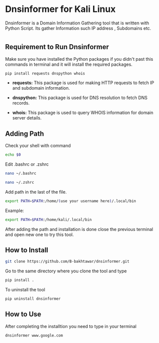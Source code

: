 # Dnsinformer for Kali Linux
Dnsinformer is a Domain Information Gathering tool that is written with Python Script. Its gather Information such IP address , Subdomains etc.
#


## Requirement to Run Dnsinformer
Make sure you have installed the Python packages if you didn't past this commands in terminal and it will install the required packages.

```bash
pip install requests dnspython whois

```

- **requests:** This package is used for making HTTP requests to fetch IP and subdomain information.

- **dnspython:** This package is used for DNS resolution to fetch DNS records.

- **whois:** This package is used to query WHOIS information for domain server details.

## Adding Path
Check your shell with command 
```bash
echo $0

```
Edit .bashrc or .zshrc

```bash
nano ~/.bashrc

```
```bash
nano ~/.zshrc

```
Add path in the last of the file.

```bash
export PATH=$PATH:/home/(use your username here)/.local/bin

```
Example: 
```bash
export PATH=$PATH:/home/kali/.local/bin

```

After adding the path and installation is done close the previous terminal and open new one to try this tool.
## How to Install

```bash
git clone https://github.com/B-bakhtawar/dnsinformer.git

```
Go to the same directory where you clone the tool and type

```bash
pip install . 

```
To uninstall the tool 

```bash
pip uninstall dnsinformer

```
## How to Use
After completing the installtion you need to type in your terminal 

```bash
dnsinformer www.google.com 

```
